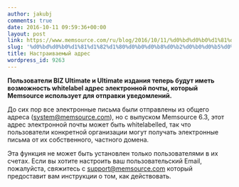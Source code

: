 ```yaml
---
author: jakubj
comments: true
date: 2016-10-11 09:59:36+00:00
layout: post
link: https://www.memsource.com/ru/blog/2016/10/11/%d0%bd%d0%b0%d1%81%d1%82%d1%80%d0%b0%d0%b8%d0%b2%d0%b0%d0%b5%d0%bc%d1%8b%d0%b9-%d0%b0%d0%b4%d1%80%d0%b5%d1%81/
slug: '%d0%bd%d0%b0%d1%81%d1%82%d1%80%d0%b0%d0%b8%d0%b2%d0%b0%d0%b5%d0%bc%d1%8b%d0%b9-%d0%b0%d0%b4%d1%80%d0%b5%d1%81'
title: Настраиваемый адрес
wordpress_id: 9263
---
```


**Пользователи BIZ Ultimate и Ultimate издания теперь будут иметь возможность whitelabel адрес электронной почты, который Memsource использует для отправки уведомлений.**

До сих пор все электронные письма были отправлены из общего адреса (system@memsource.com), но с выпуском Memsource 6.3, этот адрес электронной почты может быть whitelabelled, так что пользователи конкретной организации могут получать электронные письма от их собственного, частного домена.

Эта функция не может быть установлен только пользователями в их счетах. Если вы хотите настроить ваш пользовательский Email, пожалуйста, свяжитесь с support@memsource.com который предоставит вам инструкции о том, как действовать.


